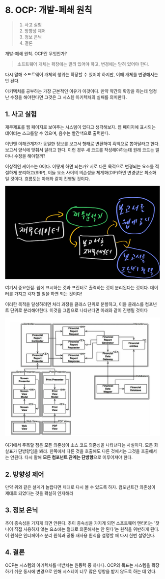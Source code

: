 # 8. OCP: 개발-폐쇄 원칙

> 1. 사고 실험
> 2. 방향성 제어
> 3. 정보 은닉
> 4. 결론

개발-폐쇄 원칙. OCP란 무엇인가?

> 소프트웨어 개체는 확장에는 열려 있어야 하고, 변경에는 닫혀 있어야 한다.

다시 말해 소프트웨어 개체의 행위는 확장할 수 있어야 하지만, 이때 개체를 변경해서는 안 된다.

아키텍처를 공부하는 가장 근본적인 이유가 이것이다. 만약 약간의 확장을 하는데 엄청난 수정을 해야한다면 그것은 그 시스템 아키텍처의 실패를 의미한다.

## 1. 사고 실험

재무제표를 웹 페이지로 보여주는 시스템이 있다고 생각해보자. 웹 페이지에 표시되는 데이터는 스크롤할 수 있으며, 음수는 빨간색으로 출력한다.

이번엔 이해관계자가 동일한 정보를 보고서 형태로 변환하여 흑백으로 뽑아달라고 한다. 보고서 양식에 맞춰서 달라고 한다. 이런 경우 새 코드를 작성해야하는데 원래 코드는 얼마나 수정을 해야할까?

이상적인 케이스는 0이다. 어떻게 하면 되는가? 서로 다른 목적으로 변경되는 요소를 적절하게 분리하고(SRP), 이들 요소 사이의 의존성을 체계화(DIP)하면 변경량은 최소화일 것이다. 흐름도는 아래와 같이 진행될 것이다.

![](Notes_210629_162302.jpg)

여기서 중요한점. 웹에 표시하는 것과 프린터로 출력하는 것이 분리된다는 것이다. 데이터를 가지고 각자 할 일을 하면 되는 것이다!

이러한 목적을 달성하려면 처리 과정을 클래스 단위로 분할하고, 이들 클래스를 컴포넌트 단위로 분리해야한다. 이것을 그림으로 나타낸다면 아래와 같이 진행될 것이다

![](ocp.png)

여기에서 주목할 점은 모든 의존성이 소스 코드 의존성을 나타낸다는 사실이다. 모든 화살표가 단방향임을 봐라. 한쪽에서 다른 것을 호출해도 다른 것에서는 그것을 호출해서는 안된다. 다시 말해 **모든 컴포넌트 관계는 단방향**으로 이루어져야 한다.

## 2. 방향성 제어

만약 위와 같은 설계가 놀랍다면 제대로 다시 볼 수 있도록 하자. 컴포넌트간 의존성이 제대로 되었다는 것을 확실히 인지해라

## 3. 정보 은닉

추이 종속성을 가지게 되면 안된다. 추이 종속성을 가지게 되면 소프트웨어 엔티티는 '잣니이 직접 사용하지 않는 요소에는 절대로 의존해서는 안 된다'는 원칙을 위반하게 된다. 이 원칙은 인터페이스 분리 원칙과 공통 재사용 원칙을 설명할 때 다시 한번 설명한다.

## 4. 결론

OCP는 시스템의 아키텍처를 떠받치는 원동력 중 하나다. OCP의 목표는 시스템을 확장하기 쉬운 동시에 변경으로 인해 시스테이 너무 많은 영향을 받지 않도록 하는 데 있다.